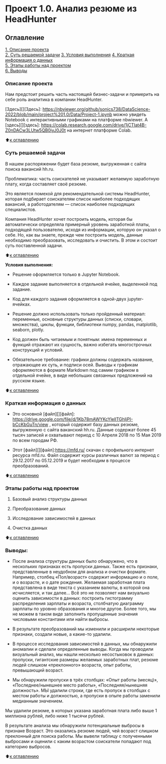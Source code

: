 # Проект 1.0.  Анализ резюме из HeadHunter

## Оглавление  
[1. Описание проекта](.README.md#Описание-проекта)  
[2. Суть решаемой задачи](.README.md#Суть-решаемой-задачи)
[3. Условия выполнения](.README.md#Условия-выполнения) 
[4. Краткая информация о данных](.README.md#Краткая-информация-о-данных)  
[5. Этапы работы над проектом](.README.md#Этапы-работы-над-проектом)     
[6. Выводы](.README.md#Выводы) 

### Описание проекта 

Нам предстоит решить часть настоящей бизнес-задачи и примерить на себе роль аналитика в компании HeadHunter. 

[Здесь][][Здесь]: https://nbviewer.org/github/sonics738/DataScience-2022/blob/main/project%201.0/Data/Project-1.ipynb можно увидеть Notebook с интерактивными графиками на платформе nbwiewer. А [здесь][][здесь]: https://colab.research.google.com/drive/1jCTIat4B-Z0nDACw3LUtw5QB0iyJ0J0t на интернет платформе Colab.

:arrow_up:[к оглавлению](_)


### Суть решаемой задачи    

В нашем распоряжении будет база резюме, выгруженная с сайта поиска вакансий hh.ru.

Проблематика: часть соискателей не указывает желаемую заработную плату, когда составляет своё резюме.

Это является помехой для рекомендательной системы HeadHunter, которая подбирает соискателям список наиболее подходящих вакансий, а работодателям — список наиболее подходящих специалистов.  

Компания HeadHunter хочет построить модель, которая бы автоматически определяла примерный уровень заработной платы, подходящей пользователю, исходя из информации, которую он указал о себе. Но, как вы знаете, прежде чем построить модель, данные необходимо преобразовать, исследовать и очистить. В этом и состоит суть поставленной задачи.

:arrow_up:[к оглавлению](_)

**Условия выполнения:**  

- Решение оформляется только в Jupyter Notebook.

- Каждое задание выполняется в отдельной ячейке, выделенной под задание.

- Код для каждого задания оформляется в одной-двух jupyter-ячейках.

- Решение должно использовать только пройденный материал: переменные, основные структуры данных (списки, словари, множества), циклы, функции, библиотеки numpy, pandas, matplotlib, seaborn, plotly.

- Код должен быть читаемым и понятным: имена переменных и функций отражают их сущность, важно избегать многострочных конструкций и условий.

- Обязательное требование: графики должны содержать название, отражающее их суть, и подписи осей. Выводы к графикам оформляются в формате Markdown под самим графиком в отдельной ячейке, в виде небольших связанных предложений на русском языке.

:arrow_up:[к оглавлению](_)

### Краткая информация о данных

- Это основной [файл][][файл]: https://drive.google.com/file/d/1Kb78mAWYKcYlellTGhIjPI-bCcKbGuTn/view , который содержит базу данных резюме, выгруженную с сайта ваканский hh.ru. Данные содержат более 45 тысяч записей и охватывают период с 10 Апреля 2018 по 15 Мая 2019 по всем городам РФ. 

- Этот [файл][][файл]:https://mfd.ru/  скачан с профильного интернет ресурса mfd.ru. Файл содержит курсы различных валют за период с 29.12.2017 по 05.12.2019 и будет необходим в процессе преобразований.
  
:arrow_up:[к оглавлению](.README.md#Оглавление)


### Этапы работы над проектом  

1. Базовый анализ структуры данных

2. Преобразование данных

3. Исследование зависимостей в данных

4. Очистка данных

:arrow_up:[к оглавлению](.README.md#Оглавление)


### Выводы:  

- После анализа структуры данных было обнаружено, что в нескольких признаках есть пропуски данных. Также есть признаки, представленные в неудобном для анализа и очистки формате. Например, столбец «Пол/возраст» содержит информацию и о поле, и о возрасте, и о дате рождения. Желаемая заработная плата представлена в виде текста с указанием валюты, в которой она исчисляется, и так далее… Всё это не позволяет нам визуально оценить зависимости в данных: построить гистограмму распределения зарплаты и возраста, столбчатую диаграмму зарплаты по уровню образования и многое другое. Более того, мы не можем в таком виде заполнить пропущенные значения числовыми константами или найти выбросы. 

- В результате преобразований мы изменили и расширили некоторые признаки, создали новые, а какие-то удалили.

- В процессе исследования зависимостей в данных, мы обнаружили аномалии и сделали определенные выводы. Когда мы проводили визуальный анализ, мы нашли несколько несостыковок в данных: пропуски, гигантские размеры желаемых заработных плат, резюме людей слишком «преклонного» возраста, опыт работы, превышающий возраст.

- Мы обнаружили пропуски в трёх столбцах: «Опыт работы (месяц)», «Последнее/нынешнее место работы», «Последняя/нынешняя должность». МЫ удалили строки, где есть пропуск в столбцах с местом работы и должностью, а пропуски в опыте работы заменили медианным значением.

Мы удалили резюме, в которых указана заработная плата либо выше 1 миллиона рублей, либо ниже 1 тысячи рублей.

В результате анализа мы обнаружили потенциальные выбросы в признаке Возраст. Это оказались резюме людей, чей возраст слишком преклонный для поиска работы.
Мы вывели таблицу с полученными выбросами и оценили с каким возрастом соискатели попадают под категорию выбросов.

:arrow_up:[к оглавлению](.README.md#Оглавление)